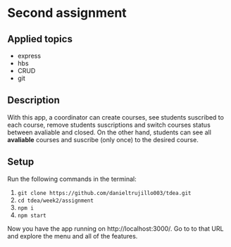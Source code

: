 # Second assignment

## Applied topics

- express
- hbs
- CRUD
- git

## Description

With this app, a coordinator can create courses, see students suscribed to each course, remove students suscriptions and switch courses status between avaliable and closed. On the other hand, students can see all **avaliable** courses and suscribe (only once) to the desired course.

## Setup

Run the following commands in the terminal:

1. `git clone https://github.com/danieltrujillo003/tdea.git`
2. `cd tdea/week2/assignment`
3. `npm i`
4. `npm start`

Now you have the app running on http://localhost:3000/. Go to to that URL and explore the menu and all of the features.